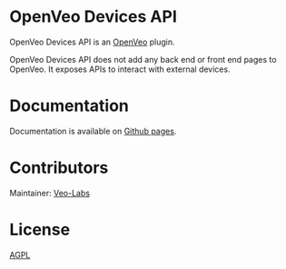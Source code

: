 # OpenVeo Devices API

OpenVeo Devices API is an [OpenVeo](https://github.com/veo-labs/openveo-core) plugin.

OpenVeo Devices API does not add any back end or front end pages to OpenVeo. It exposes APIs to interact with external devices.

# Documentation

Documentation is available on [Github pages](http://veo-labs.github.io/openveo-devices-api/2.0.0/index.html).

# Contributors

Maintainer: [Veo-Labs](http://www.veo-labs.com/)

# License

[AGPL](http://www.gnu.org/licenses/agpl-3.0.en.html)
